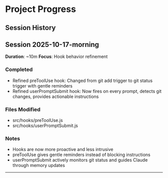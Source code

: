 # Project Progress

## Session History

## Session 2025-10-17-morning

**Duration**: ~10m
**Focus**: Hook behavior refinement

### Completed
- Refined preToolUse hook: Changed from git add trigger to git status trigger with gentle reminders
- Refined userPromptSubmit hook: Now fires on every prompt, detects git changes, provides actionable instructions

### Files Modified
- src/hooks/preToolUse.js
- src/hooks/userPromptSubmit.js

### Notes
- Hooks are now more proactive and less intrusive
- preToolUse gives gentle reminders instead of blocking instructions
- userPromptSubmit actively monitors git status and guides Claude through memory updates

---

<!-- Add session summaries below using this template:

## Session YYYY-MM-DD

**Duration**: Xh Ym
**Focus**: [What you worked on]

### Completed
- Feature/fix description

### Files Modified
- path/to/file.js
- path/to/other.ts

### Notes
- Important context for next session

---

-->
